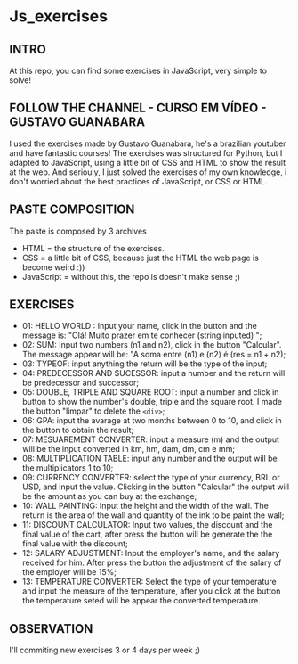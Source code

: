 # Js_exercises

## INTRO
At this repo, you can find some exercises in JavaScript, very simple to solve!

## FOLLOW THE CHANNEL - CURSO EM VÍDEO - GUSTAVO GUANABARA
I used the exercises made by Gustavo Guanabara, he's a brazilian youtuber and have fantastic courses! The exercises was structured for Python, but I adapted to JavaScript, using a little bit
of CSS and HTML to show the result at the web.
And seriouly, I just solved the exercises of my own knowledge, i don't worried about the best practices of JavaScript, or CSS or HTML.

## PASTE COMPOSITION
The paste is composed by 3 archives
- HTML = the structure of the exercises.
- CSS = a little bit of CSS, because just the HTML the web page is become weird :))
- JavaScript = without this, the repo is doesn't make sense ;)

## EXERCISES
- 01: HELLO WORLD : Input your name, click in the button and the message is: "Olá! Muito prazer em te conhecer (string inputed) ";
- 02: SUM: Input two numbers (n1 and n2), click in the button "Calcular". The message appear will be: "A soma entre (n1) e (n2) é (res = n1 + n2);
- 03: TYPEOF: input anything the return will be the type of the input;
- 04: PREDECESSOR AND SUCESSOR: input a number and the return will be predecessor and successor;
- 05: DOUBLE, TRIPLE AND SQUARE ROOT: input a number and click in button to show the number's double, triple and the square root. I made the button "limpar" to delete the `<div>`;
- 06: GPA: input the avarage at two months between 0 to 10, and click in the button to obtain the result;
- 07: MESUAREMENT CONVERTER: input a measure (m) and the output will be the input converted in km, hm, dam, dm, cm e mm;
- 08: MULTIPLICATION TABLE: input any number and the output will be the multiplicators 1 to 10;
- 09: CURRENCY CONVERTER: select the type of your currency, BRL or USD, and input the value. Clicking in the button "Calcular" the output will be the amount as you can buy at the exchange;
- 10: WALL PAINTING: Input the height and the width of the wall. The return is the area of the wall and quantity of the ink to be paint the wall;
- 11: DISCOUNT CALCULATOR: Input two values, the discount and the final value of the cart, after press the button will be generate the the final value with the discount;
- 12: SALARY ADJUSTMENT: Input the employer's name, and the salary received for him. After press the button the adjustment of the salary of the employer will be 15%;
- 13: TEMPERATURE CONVERTER: Select the type of your temperature and input the measure of the temperature, after you click at the button the temperature seted will be appear the converted temperature.

## OBSERVATION
I'll commiting new exercises 3 or 4 days per week ;)
